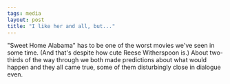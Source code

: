 ```yaml
---
tags: media
layout: post
title: "I like her and all, but..."
---
```




"Sweet Home Alabama" has to be one of the worst movies we've seen in some time. (And that's despite how cute Reese Witherspoon is.) About two-thirds of the way through we both made predictions about what would happen and they all came true, some of them disturbingly close in dialogue even.



